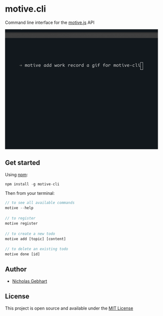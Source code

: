 # motive.cli

Command line interface for the [motive.js](https://github.com/gebhartn/motive.js) API

![motive-cli](/demo.gif)

## Get started

Using [npm]():

```js
npm install -g motive-cli
```

Then from your terminal:

```js
// to see all available commands
motive --help

// to register
motive register

// to create a new todo
motive add [topic] [content]

// to delete an existing todo
motive done [id]
```

## Author

- [Nicholas Gebhart](https://nicholasgebhart.com)

## License
This project is open source and available under the [MIT License](/LICENSE)

